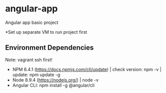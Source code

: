 # angular-app
Angular app basic project

*Set up separate VM to run project first

## Environment Dependencies
Note: vagrant ssh first!

* NPM 6.4.1 (https://docs.npmjs.com/cli/update) | check version: npm -v | update: npm update -g
* Node 8.9.4 (https://nodejs.org/) | node -v
* Angular CLI: npm install -g @angular/cli